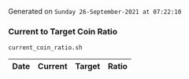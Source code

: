 Generated on `Sunday 26-September-2021 at 07:22:10`

### Current to Target Coin Ratio
`current_coin_ratio.sh`

Date|Current|Target|Ratio
---|---|---|---
